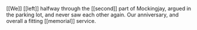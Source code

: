 [[We]] [[left]] halfway through the [[second]] part of Mockingjay, argued in the parking lot, and never saw each other again. Our anniversary, and overall a fitting [[memorial]] service.  